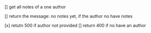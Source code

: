 [] get all notes of a one author

[] return the message: no notes yet, if the author no have notes


[x] retutn 500 if author not provided
[] return 400 if no have an author